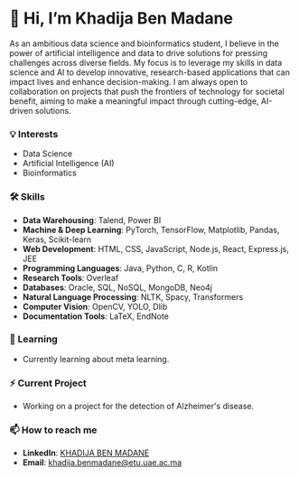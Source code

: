 # 👋 Hi, I’m Khadija Ben Madane

As an ambitious data science and bioinformatics student, I believe in the power of artificial intelligence and data to drive solutions for pressing challenges across diverse fields. My focus is to leverage my skills in data science and AI to develop innovative, research-based applications that can impact lives and enhance decision-making. I am always open to collaboration on projects that push the frontiers of technology for societal benefit, aiming to make a meaningful impact through cutting-edge, AI-driven solutions.

### 💡 Interests

- Data Science
- Artificial Intelligence (AI)
- Bioinformatics

### 🛠️ Skills

- **Data Warehousing**: Talend, Power BI
- **Machine & Deep Learning**: PyTorch, TensorFlow, Matplotlib, Pandas, Keras, Scikit-learn
- **Web Development**: HTML, CSS, JavaScript, Node.js, React, Express.js, JEE
- **Programming Languages**: Java, Python, C, R, Kotlin
- **Research Tools**: Overleaf
- **Databases**: Oracle, SQL, NoSQL, MongoDB, Neo4j
- **Natural Language Processing**: NLTK, Spacy, Transformers
- **Computer Vision**: OpenCV, YOLO, Dlib
- **Documentation Tools**: LaTeX, EndNote

### 🌱 Learning

- Currently learning about meta learning.

### ⚡ Current Project

- Working on a project for the detection of Alzheimer's disease.

### 📫 How to reach me

- **LinkedIn**: [KHADIJA BEN MADANE](https://www.linkedin.com/in/khadija-ben-madane/) 
- **Email**: [khadija.benmadane@etu.uae.ac.ma](mailto:khadija.benmadane@etu.uae.ac.ma)



<!---
khadijaMadane/khadijaMadane is a ✨ special ✨ repository because its `README.md` (this file) appears on your GitHub profile.
You can click the Preview link to take a look at your changes.
--->
